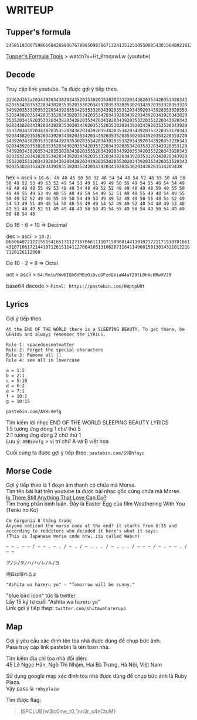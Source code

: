 # WRITEUP

## Tupper's formula

```
2458519300759866684289906767899509838671324135125105508854301564802181254044593494557461995073604419583793194671591533917281808912221749134985505400356571202126403754854401973703256043400323080875435424579580019326149595776976118222796211312899228634581724886122996491394525884241081021832501397290274156431093526065545535355583944403383624739920370805029638096209119479346555713916925774652947562270162961651894215588912051821675031880287881677838035789598370627328
```

[Tupper's Formula Tools](https://tuppers-formula.ovh/) > watch?v=Ht_8roqxwLw (youtube)

## Decode

Truy cập link youtube. Ta được gợi ý tiếp theo.

```
31362d363a20343920343820343520353020353820333220343820353420353420343
820353420353220343820353520353020343920353020353020343920353320353320
343920353320353220343920353420353320343920353120343920343920353020353
520343920353420353520343820353420353420343920343920343920343920343820
353520343920353320343820343820353420343820343920353220353220343920343
920343820343920343820353020343920353520353020343920343920353520343920
353320343920343820353520343820343920353420353420343920353220353120343
920343820353520343920343820353420343920353520353020343920353220353220
343920343820353520343920353020353420343920353320343920343920353220343
920343920353020353520343820353420353220343920353420353320343920353120
343920343820353420353020343820353520343920343920353420353220343920343
920353220343820353420343820343920353320343820343920353120343820343920
353220353120343920343920343820343920353020353020343920353420353520343
9203530203534203439203530203534203439203439203530203438203534203438
```

hex > ascii > `16-6: 49 48 45 50 58 32 48 54 54 48 54 52 48 55 50 49 50 50 49 53 53 49 53 52 49 54 53 49 51 49 49 50 55 49 54 55 48 54 54 49 49 49 49 48 55 49 53 48 48 54 48 49 52 52 49 49 48 49 48 50 49 55 50 49 49 55 49 53 49 48 55 48 49 54 54 49 52 51 49 48 55 49 48 54 49 55 50 49 52 52 49 48 55 49 50 54 49 53 49 49 52 49 49 50 55 48 54 52 49 54 53 49 51 49 48 54 50 48 55 49 49 54 52 49 49 52 48 54 48 49 53 48 49 51 48 49 52 51 49 49 48 49 50 50 49 54 55 49 50 54 49 50 54 49 49 50 48 54 48`

Do 16 - 6 = 10 => Decimal

dec > ascii > `10-2: 066064072122155154165131127167066111107150060144110102172117151070166143107106172144107126151141127064165131062071164114060150130143110122167126126112060`

Do 10 - 2 = 8 => Octal

oct > ascii > `64:RmluYWw6IGh0dHBzOi8vcGFzdGViaW4uY29tL0hXcHRwVVJ0`

base64 decode > `Final: https://pastebin.com/HWptpURt`

## Lyrics

Gợi ý tiếp theo.

```
At the END OF THE WORLD there is a SLEEPING BEAUTY. To get there, be GENIUS and always remember the LYRICS.

Rule 1: spacedoesnotmatter
Rule 2: Forget the special characters
Rule 3: Remove all []
Rule 4: see all in lowercase

a = 1:5
b = 2:1
c = 5:10
d = 6:2
e = 7:1
f = 10:1
g = 10:15

pastebin.com/A9Bcdefg
```

Tìm kiếm lời nhạc END OF THE WORLD SLEEPING BEAUTY LYRICS <br>
1:5 tương ứng dòng 1 chữ thứ 5 <br>
2:1 tương ứng dòng 2 chữ thứ 1 <br>
Lưu ý: `A9Bcdefg` > vị trí chữ A và B viết hoa

Cuối cùng ta được gợi ý tiếp theo: `pastebin.com/S9Dhfayc`

## Morse Code

Gợi ý tiếp theo là 1 đoạn âm thanh có chứa mã Morse. <br>
Tìm tên bài hát trên youtube ta được bài nhạc gốc cũng chứa mã Morse. <br>
[Is There Still Anything That Love Can Do?](https://www.youtube.com/watch?v=J97ORP768HI) <br>
Tìm trong phần bình luận. Đây là Easter Egg của film Weathering With You (Tenki no Ko) <br>
```
Cm Gorgonia 8 tháng trước
Anyone noticed the morse code at the end? it starts from 6:35 and according to redditors who decoded it here's what it says:
(This is Japanese morse code btw, its called Wabun)

– – . – – / – – . – . / – . / – . . . / – . . . / – – – / – . – – . / – –

ア/シ/タ/ハ/ハ/レ/ル/ヨ

明日は晴れるよ

"Ashita wa hareru yo" - "Tomorrow will be sunny."
```

"blue bird icon" tức là twitter <br>
Lấy 15 ký tự cuối "Ashita wa hareru yo" <br>
Link gợi ý tiếp thep: `twitter.com/shitawahareruyo`

## Map

Gợi ý yêu cầu xác định tên tòa nhà được dùng để chụp bức ảnh. <br>
Pass truy cập link pastebin là tên toàn nhà.

Tìm kiếm địa chỉ tòa nhà đối diện: <br>
45 Lê Ngọc Hân, Ngô Thì Nhậm, Hai Bà Trưng, Hà Nội, Việt Nam

Sử dụng google map xác đinh tòa nhà được dùng để chụp bức ảnh là Ruby Plaza. <br>
Vậy pass là `rubyplaza`

Tìm được flag:
> ISPCLUB{w3lc0me_t0_1nn3r_s4nCtuM}

